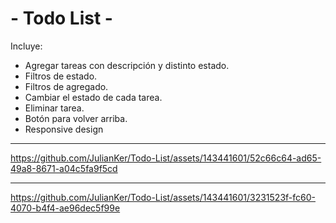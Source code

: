 <h1>- Todo List -</h1>
<p>Incluye:</p>
<ul>
  <li>Agregar tareas con descripción y distinto estado.</li>
  <li>Filtros de estado.</li>
  <li>Filtros de agregado.</li>
  <li>Cambiar el estado de cada tarea.</li>
  <li>Eliminar tarea.</li>
  <li>Botón para volver arriba.</li>
  <li>Responsive design</li>
</ul>

***
https://github.com/JulianKer/Todo-List/assets/143441601/52c66c64-ad65-49a8-8671-a04c5fa9f5cd


***


https://github.com/JulianKer/Todo-List/assets/143441601/3231523f-fc60-4070-b4f4-ae96dec5f99e


